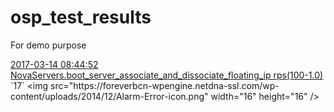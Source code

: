 # osp_test_results
For demo purpose

[2017-03-14 08:44:52 NovaServers.boot_server_associate_and_dissociate_floating_ip rps(100-1.0)](https://godleon.github.io/osp_binary_test_result/0.0.60/nova/(20170314_084452)NovaServers.boot_server_associate_and_dissociate_floating_ip-rps(100-1.0)-FAILED.html) `17` <img src="https://foreverbcn-wpengine.netdna-ssl.com/wp-content/uploads/2014/12/Alarm-Error-icon.png" width="16" height="16" />
